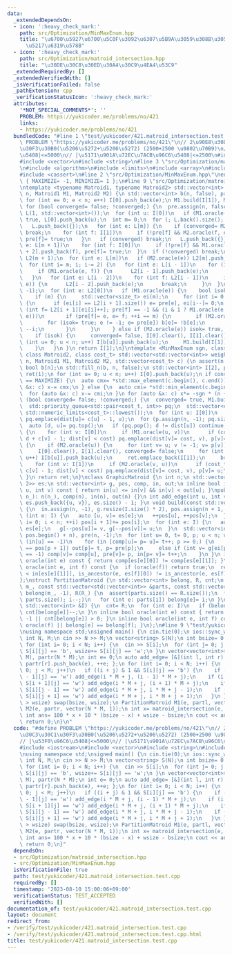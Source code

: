 ```yaml
---
data:
  _extendedDependsOn:
  - icon: ':heavy_check_mark:'
    path: src/Optimization/MinMaxEnum.hpp
    title: "\u6700\u5927\u6700\u5C0F\u3092\u6307\u5B9A\u3059\u308B\u305F\u3081\u306E\
      \u5217\u6319\u578B"
  - icon: ':heavy_check_mark:'
    path: src/Optimization/matroid_intersection.hpp
    title: "\u30DE\u30C8\u30ED\u30A4\u30C9\u4EA4\u53C9"
  _extendedRequiredBy: []
  _extendedVerifiedWith: []
  _isVerificationFailed: false
  _pathExtension: cpp
  _verificationStatusIcon: ':heavy_check_mark:'
  attributes:
    '*NOT_SPECIAL_COMMENTS*': ''
    PROBLEM: https://yukicoder.me/problems/no/421
    links:
    - https://yukicoder.me/problems/no/421
  bundledCode: "#line 1 \"test/yukicoder/421.matroid_intersection.test.cpp\"\n#define\
    \ PROBLEM \"https://yukicoder.me/problems/no/421\"\n// 2\u90E8\u30DE\u30C3\u30C1\
    \u30F3\u30B0(\u5206\u5272+\u5206\u5272) (2500+2500 \u9802\u70B9)\n// |\u53F0\u96C6\
    \u5408|<=5000\n// |\u5171\u901A\u72EC\u7ACB\u96C6\u5408|<=2500\n#include <iostream>\n\
    #include <vector>\n#include <string>\n#line 3 \"src/Optimization/matroid_intersection.hpp\"\
    \n#include <algorithm>\n#include <limits>\n#include <array>\n#include <queue>\n\
    #include <cassert>\n#line 2 \"src/Optimization/MinMaxEnum.hpp\"\nenum MinMaxEnum\
    \ { MAXIMIZE= -1, MINIMIZE= 1 };\n#line 9 \"src/Optimization/matroid_intersection.hpp\"\
    \ntemplate <typename Matroid1, typename Matroid2> std::vector<int> matroid_intersection(int\
    \ n, Matroid1 M1, Matroid2 M2) {\n std::vector<int> b(n, false), pre(n), I[2];\n\
    \ for (int e= 0; e < n; e++) I[0].push_back(e);\n M1.build(I[1]), M2.build(I[1]);\n\
    \ for (bool converged= false; !converged;) {\n  pre.assign(n, false);\n  std::vector\
    \ L(1, std::vector<int>());\n  for (int u: I[0])\n   if (M1.oracle(u)) pre[u]=\
    \ true, L[0].push_back(u);\n  int m= 0;\n  for (; L.back().size(); m+= 2) {\n\
    \   L.push_back({});\n   for (int e: L[m]) {\n    if (converged= M2.oracle(e))\
    \ break;\n    for (int f: I[1])\n     if (!pre[f] && M2.oracle(f, e)) L[m + 1].push_back(f),\
    \ pre[f]= true;\n   }\n   if (converged) break;\n   L.push_back({});\n   for (int\
    \ e: L[m + 1])\n    for (int f: I[0])\n     if (!pre[f] && M1.oracle(e, f)) L[m\
    \ + 2].push_back(f), pre[f]= true;\n  }\n  if (!converged) break;\n  std::vector<std::vector<int>>\
    \ L2(m + 1);\n  for (int e: L[m])\n   if (M2.oracle(e)) L2[m].push_back(e);\n\
    \  for (int i= m; i; i-= 2) {\n   for (int e: L[i - 1])\n    for (int f: L2[i])\n\
    \     if (M1.oracle(e, f)) {\n      L2[i - 1].push_back(e);\n      break;\n  \
    \   }\n   for (int e: L[i - 2])\n    for (int f: L2[i - 1])\n     if (M2.oracle(f,\
    \ e)) {\n      L2[i - 2].push_back(e);\n      break;\n     }\n  }\n  pre.assign(n,\
    \ -1);\n  for (int e: L2[0])\n   if (M1.oracle(e)) {\n    bool isok= false;\n\
    \    if (m) {\n     std::vector<size_t> ei(m);\n     for (int i= 0; e != -1;)\
    \ {\n      if (ei[i] == L2[i + 1].size()) e= pre[e], ei[i--]= 0;\n      else if\
    \ (int f= L2[i + 1][ei[i]++]; pre[f] == -1 && (i & 1 ? M1.oracle(e, f) : M2.oracle(f,\
    \ e)))\n       if (pre[f]= e, e= f; ++i == m) {\n        if (M2.oracle(e))\n \
    \        for (isok= true; e != -1; e= pre[e]) b[e]= !b[e];\n        else e= pre[e],\
    \ --i;\n       }\n     }\n    } else if (M2.oracle(e)) isok= true, b[e]= 1;\n\
    \    if (isok) {\n     converged= false, I[0].clear(), I[1].clear();\n     for\
    \ (int u= 0; u < n; u++) I[b[u]].push_back(u);\n     M1.build(I[1]), M2.build(I[1]);\n\
    \    }\n   }\n }\n return I[1];\n}\ntemplate <MinMaxEnum sgn, class Matroid1,\
    \ class Matroid2, class cost_t> std::vector<std::vector<int>> weighted_matroid_intersection(int\
    \ n, Matroid1 M1, Matroid2 M2, std::vector<cost_t> c) {\n assert(n == (int)c.size());\n\
    \ bool b[n];\n std::fill_n(b, n, false);\n std::vector<int> I[2], p;\n std::vector<std::vector<int>>\
    \ ret(1);\n for (int u= 0; u < n; u++) I[0].push_back(u);\n if constexpr (sgn\
    \ == MAXIMIZE) {\n  auto cmx= *std::max_element(c.begin(), c.end());\n  for (auto\
    \ &x: c) x-= cmx;\n } else {\n  auto cmi= *std::min_element(c.begin(), c.end());\n\
    \  for (auto &x: c) x-= cmi;\n }\n for (auto &x: c) x*= -sgn * (n + 1);\n for\
    \ (bool converged= false; !converged;) {\n  converged= true, M1.build(I[1]), M2.build(I[1]);\n\
    \  std::priority_queue<std::pair<cost_t, int>> pq;\n  std::vector<cost_t> dist(n,\
    \ std::numeric_limits<cost_t>::lowest());\n  for (int u: I[0])\n   if (M1.oracle(u))\
    \ pq.emplace(dist[u]= c[u] - 1, u);\n  for (p.assign(n, -1); pq.size();) {\n \
    \  auto [d, u]= pq.top();\n   if (pq.pop(); d != dist[u]) continue;\n   if (b[u])\
    \ {\n    for (int v: I[0])\n     if (M1.oracle(u, v))\n      if (cost_t cost=\
    \ d + c[v] - 1; dist[v] < cost) pq.emplace(dist[v]= cost, v), p[v]= u;\n   } else\
    \ {\n    if (M2.oracle(u)) {\n     for (int v= u; v != -1; v= p[v]) b[v]= !b[v];\n\
    \     I[0].clear(), I[1].clear(), converged= false;\n     for (int u= 0; u < n;\
    \ u++) I[b[u]].push_back(u);\n     ret.emplace_back(I[1]);\n     break;\n    }\n\
    \    for (int v: I[1])\n     if (M2.oracle(v, u))\n      if (cost_t cost= d -\
    \ c[v] - 1; dist[v] < cost) pq.emplace(dist[v]= cost, v), p[v]= u;\n   }\n  }\n\
    \ }\n return ret;\n}\nclass GraphicMatroid {\n int n;\n std::vector<std::array<int,\
    \ 2>> es;\n std::vector<int> g, pos, comp, in, out;\n inline bool is_ancestor(int\
    \ u, int v) const { return in[u] <= in[v] && in[v] < out[u]; }\npublic:\n GraphicMatroid(int\
    \ n_): n(n_), comp(n), in(n), out(n) {}\n int add_edge(int u, int v) { return\
    \ es.push_back({u, v}), es.size() - 1; }\n void build(const std::vector<int> &I)\
    \ {\n  in.assign(n, -1), g.resize(I.size() * 2), pos.assign(n + 1, 0);\n  for\
    \ (int e: I) {\n   auto [u, v]= es[e];\n   ++pos[u], ++pos[v];\n  }\n  for (int\
    \ i= 0; i < n; ++i) pos[i + 1]+= pos[i];\n  for (int e: I) {\n   auto [u, v]=\
    \ es[e];\n   g[--pos[u]]= v, g[--pos[v]]= u;\n  }\n  std::vector<int> ei(pos.begin(),\
    \ pos.begin() + n), pre(n, -1);\n  for (int u= 0, t= 0, p; u < n; u++)\n   if\
    \ (in[u] == -1)\n    for (in [comp[u]= p= u]= t++; p >= 0;) {\n     if (ei[p]\
    \ == pos[p + 1]) out[p]= t, p= pre[p];\n     else if (int v= g[ei[p]++]; in[v]\
    \ == -1) comp[v]= comp[u], pre[v]= p, in[p= v]= t++;\n    }\n }\n inline bool\
    \ oracle(int e) const { return comp[es[e][0]] != comp[es[e][1]]; }\n inline bool\
    \ oracle(int e, int f) const {\n  if (oracle(f)) return true;\n  return e= es[e][in[es[e][0]]\
    \ < in[es[e][1]]], is_ancestor(e, es[f][0]) != is_ancestor(e, es[f][1]);\n }\n\
    };\nstruct PartitionMatroid {\n std::vector<int> belong, R, cnt;\n PartitionMatroid(int\
    \ m_, const std::vector<std::vector<int>> &parts, const std::vector<int> &R_):\
    \ belong(m_, -1), R(R_) {\n  assert(parts.size() == R.size());\n  for (int i=\
    \ parts.size(); i--;)\n   for (int e: parts[i]) belong[e]= i;\n }\n void build(const\
    \ std::vector<int> &I) {\n  cnt= R;\n  for (int e: I)\n   if (belong[e] != -1)\
    \ cnt[belong[e]]--;\n }\n inline bool oracle(int e) const { return belong[e] ==\
    \ -1 || cnt[belong[e]] > 0; }\n inline bool oracle(int e, int f) const { return\
    \ oracle(f) || belong[e] == belong[f]; }\n};\n#line 9 \"test/yukicoder/421.matroid_intersection.test.cpp\"\
    \nusing namespace std;\nsigned main() {\n cin.tie(0);\n ios::sync_with_stdio(false);\n\
    \ int N, M;\n cin >> N >> M;\n vector<string> S(N);\n int bsize= 0, wsize= 0;\n\
    \ for (int i= 0; i < N; i++) {\n  cin >> S[i];\n  for (int j= 0; j < M; j++) bsize+=\
    \ S[i][j] == 'b', wsize+= S[i][j] == 'w';\n }\n vector<vector<int>> partl(N *\
    \ M), partr(N * M);\n int e= 0;\n auto add_edge= [&](int l, int r) { partl[l].push_back(e),\
    \ partr[r].push_back(e), ++e; };\n for (int i= 0; i < N; i++) {\n  for (int j=\
    \ 0; j < M; j++)\n   if ((i + j) & 1 && S[i][j] == 'b') {\n    if (i > 0 && S[i\
    \ - 1][j] == 'w') add_edge(i * M + j, (i - 1) * M + j);\n    if (i + 1 < N &&\
    \ S[i + 1][j] == 'w') add_edge(i * M + j, (i + 1) * M + j);\n    if (j > 0 &&\
    \ S[i][j - 1] == 'w') add_edge(i * M + j, i * M + j - 1);\n    if (j + 1 < M &&\
    \ S[i][j + 1] == 'w') add_edge(i * M + j, i * M + j + 1);\n   }\n }\n if (bsize\
    \ > wsize) swap(bsize, wsize);\n PartitionMatroid M1(e, partl, vector(N * M, 1)),\
    \ M2(e, partr, vector(N * M, 1));\n int x= matroid_intersection(e, M1, M2).size();\n\
    \ int ans= 100 * x + 10 * (bsize - x) + wsize - bsize;\n cout << ans << '\\n';\n\
    \ return 0;\n}\n"
  code: "#define PROBLEM \"https://yukicoder.me/problems/no/421\"\n// 2\u90E8\u30DE\
    \u30C3\u30C1\u30F3\u30B0(\u5206\u5272+\u5206\u5272) (2500+2500 \u9802\u70B9)\n\
    // |\u53F0\u96C6\u5408|<=5000\n// |\u5171\u901A\u72EC\u7ACB\u96C6\u5408|<=2500\n\
    #include <iostream>\n#include <vector>\n#include <string>\n#include \"src/Optimization/matroid_intersection.hpp\"\
    \nusing namespace std;\nsigned main() {\n cin.tie(0);\n ios::sync_with_stdio(false);\n\
    \ int N, M;\n cin >> N >> M;\n vector<string> S(N);\n int bsize= 0, wsize= 0;\n\
    \ for (int i= 0; i < N; i++) {\n  cin >> S[i];\n  for (int j= 0; j < M; j++) bsize+=\
    \ S[i][j] == 'b', wsize+= S[i][j] == 'w';\n }\n vector<vector<int>> partl(N *\
    \ M), partr(N * M);\n int e= 0;\n auto add_edge= [&](int l, int r) { partl[l].push_back(e),\
    \ partr[r].push_back(e), ++e; };\n for (int i= 0; i < N; i++) {\n  for (int j=\
    \ 0; j < M; j++)\n   if ((i + j) & 1 && S[i][j] == 'b') {\n    if (i > 0 && S[i\
    \ - 1][j] == 'w') add_edge(i * M + j, (i - 1) * M + j);\n    if (i + 1 < N &&\
    \ S[i + 1][j] == 'w') add_edge(i * M + j, (i + 1) * M + j);\n    if (j > 0 &&\
    \ S[i][j - 1] == 'w') add_edge(i * M + j, i * M + j - 1);\n    if (j + 1 < M &&\
    \ S[i][j + 1] == 'w') add_edge(i * M + j, i * M + j + 1);\n   }\n }\n if (bsize\
    \ > wsize) swap(bsize, wsize);\n PartitionMatroid M1(e, partl, vector(N * M, 1)),\
    \ M2(e, partr, vector(N * M, 1));\n int x= matroid_intersection(e, M1, M2).size();\n\
    \ int ans= 100 * x + 10 * (bsize - x) + wsize - bsize;\n cout << ans << '\\n';\n\
    \ return 0;\n}"
  dependsOn:
  - src/Optimization/matroid_intersection.hpp
  - src/Optimization/MinMaxEnum.hpp
  isVerificationFile: true
  path: test/yukicoder/421.matroid_intersection.test.cpp
  requiredBy: []
  timestamp: '2023-08-10 15:00:06+09:00'
  verificationStatus: TEST_ACCEPTED
  verifiedWith: []
documentation_of: test/yukicoder/421.matroid_intersection.test.cpp
layout: document
redirect_from:
- /verify/test/yukicoder/421.matroid_intersection.test.cpp
- /verify/test/yukicoder/421.matroid_intersection.test.cpp.html
title: test/yukicoder/421.matroid_intersection.test.cpp
---
```

